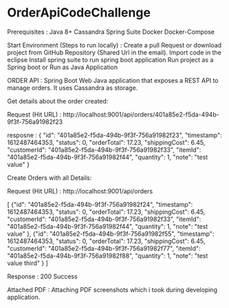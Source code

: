 # OrderApiCodeChallenge
Prerequisites :
Java 8+
Cassandra
Spring Suite
Docker
Docker-Compose

Start Environment (Steps to run locally) :
Create a pull Request or download project from GitHub Repository (Shared Url in the email).
Import code in the eclipse
Install spring suite to run spring boot application
Run project as a Spring boot or Run as Java Application


ORDER API :
Spring Boot Web Java application that exposes a REST API to manage orders. It uses Cassandra as storage.

Get details about the order created:

Request (Hit URL) :
http://localhost:9001/api/orders/401a85e2-f5da-494b-9f3f-756a91982f23

resposne :
{
    "id": "401a85e2-f5da-494b-9f3f-756a91982f23",
    "timestamp": 1612487464353,
    "status": 0,
    "orderTotal": 17.23,
    "shippingCost": 6.45,
    "customerId": "401a85e2-f5da-494b-9f3f-756a91982f33",
    "itemId": "401a85e2-f5da-494b-9f3f-756a91982f44",
    "quantity": 1,
    "note": "test value"
}


Create Orders with all Details:

Request (Hit URL) :
http://localhost:9001/api/orders

[
    {"id": "401a85e2-f5da-494b-9f3f-756a91982f24",
"timestamp": 1612487464353,
"status": 0,
"orderTotal": 17.23,
"shippingCost": 6.45,
"customerId": "401a85e2-f5da-494b-9f3f-756a91982f33",
"itemId": "401a85e2-f5da-494b-9f3f-756a91982f44",
"quantity": 1,
"note": "test value"
    },
     {"id": "401a85e2-f5da-494b-9f3f-756a91982f55",
"timestamp": 1612487464353,
"status": 0,
"orderTotal": 17.23,
"shippingCost": 6.45,
"customerId": "401a85e2-f5da-494b-9f3f-756a91982f77",
"itemId": "401a85e2-f5da-494b-9f3f-756a91982f88",
"quantity": 1,
"note": "test value third"
    }
]

Response : 200 Success


Attached PDF :
Attaching PDF screenshots which i took during developing application.
